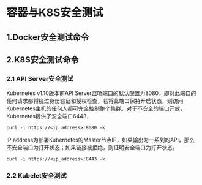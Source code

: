# 容器与K8S安全测试

## 1.Docker安全测试命令

## 2.K8S安全测试命令

### 2.1 API Server安全测试

Kubernetes v1.10版本前API Server监听端口的默认配置为8080，即对此端口的任何请求都将绕过身份验证和授权检查，若将此端口保持开启状态，则访问Kubernetes主机的任何人都可完全控制整个集群。对于不安全的端口开放，Kubernetes提供了安全端口6443，

```text
curl -i https://<ip_address>:8080 -k
```

IP address为部署Kubernetes的Master节点IP，如果输出为一系列的API，那么不安全端口为打开状态；如果链接被拒绝，则证明安全端口为打开状态。

```text
curl -i https://<ip_address>:8443 -k
```

### 2.2  **Kubelet**安全测试

